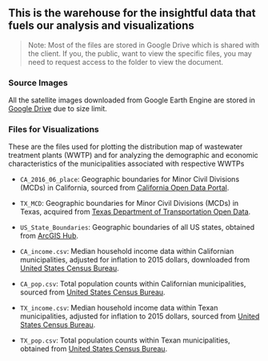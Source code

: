 ## This is the warehouse for the insightful data that fuels our analysis and visualizations

 > Note: Most of the files are stored in Google Drive which is shared with the client. If you, the public, want to view the specific files, you may need to request access to the folder to view the document.


### Source Images
All the satellite images downloaded from Google Earth Engine are stored in [Google Drive](https://drive.google.com/drive/u/1/folders/1uCELlxb4vv5Ec7-y_AFU8LDqCWbwgyol) due to size limit.


### Files for Visualizations

These are the files used for plotting the distribution map of wastewater treatment plants (WWTP) and for analyzing the demographic and economic characteristics of the municipalities associated with respective WWTPs

- `CA_2016_06_place`: Geographic boundaries for Minor Civil Divisions (MCDs) in California, sourced from [California Open Data Portal](https://data.ca.gov/dataset/ca-geographic-boundaries).

- `TX_MCD`: Geographic boundaries for Minor Civil Divisions (MCDs) in Texas, acquired from [Texas Department of Transportation Open Data](https://gis-txdot.opendata.arcgis.com/datasets/09cd5b6811c54857bd3856b5549e34f0_0/about).

- `US_State_Boundaries`: Geographic boundaries of all US states, obtained from [ArcGIS Hub](https://hub.arcgis.com/datasets/TrainingServices::us-state-boundaries/about).

- `CA_income.csv`: Median household income data within Californian municipalities, adjusted for inflation to 2015 dollars, downloaded from [United States Census Bureau](https://data.census.gov/).

- `CA_pop.csv`: Total population counts within Californian municipalities, sourced from [United States Census Bureau](https://data.census.gov/).

- `TX_income.csv`: Median household income data within Texan municipalities, adjusted for inflation to 2015 dollars, sourced from [United States Census Bureau](https://data.census.gov/).

- `TX_pop.csv`: Total population counts within Texan municipalities, obtained from [United States Census Bureau](https://data.census.gov/).
